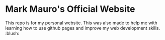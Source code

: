 <h1>Mark Mauro's Official Website</h1>
This repo is for my personal website. This was also made to help me with learning how to use github pages and improve my web development skills. :blush:

